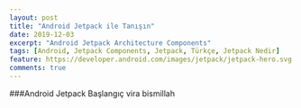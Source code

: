```yaml
---
layout: post
title: "Android Jetpack ile Tanışın"
date: 2019-12-03
excerpt: "Android Jetpack Architecture Components"
tags: [Android, Jetpack Components, Jetpack, Türkçe, Jetpack Nedir]
feature: https://developer.android.com/images/jetpack/jetpack-hero.svg
comments: true
---
```

###Android Jetpack Başlangıç vira bismillah
